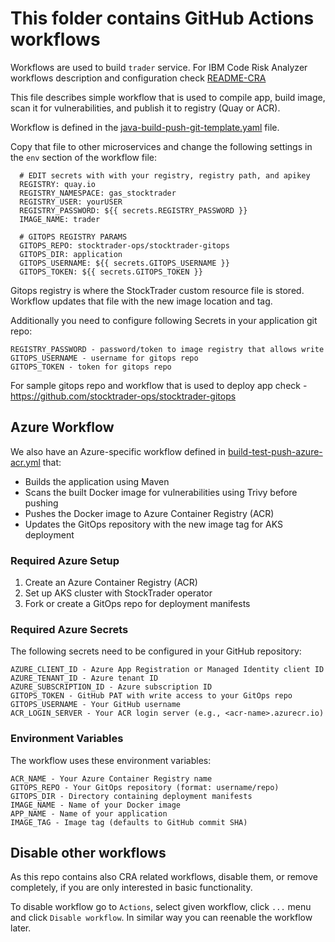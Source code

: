 # This folder contains GitHub Actions workflows

Workflows are used to build `trader` service.
For IBM Code Risk Analyzer workflows description and configuration check [README-CRA](README-CRA.md)

This file describes simple workflow that is used to compile app, build image, scan it for vulnerabilities, and publish it to registry (Quay or ACR).

Workflow is defined in the [java-build-push-git-template.yaml](java-build-push-git-template.yaml) file.

Copy that file to other microservices and change the following settings in the `env` section of the workflow file: 
```
  # EDIT secrets with with your registry, registry path, and apikey
  REGISTRY: quay.io
  REGISTRY_NAMESPACE: gas_stocktrader
  REGISTRY_USER: yourUSER
  REGISTRY_PASSWORD: ${{ secrets.REGISTRY_PASSWORD }}
  IMAGE_NAME: trader

  # GITOPS REGISTRY PARAMS
  GITOPS_REPO: stocktrader-ops/stocktrader-gitops
  GITOPS_DIR: application
  GITOPS_USERNAME: ${{ secrets.GITOPS_USERNAME }}
  GITOPS_TOKEN: ${{ secrets.GITOPS_TOKEN }}
  ```

Gitops registry is where the StockTrader custom resource file is stored.
Workflow updates that file with the new image location and tag.

Additionally you need to configure following Secrets in your application git repo:

```
REGISTRY_PASSWORD - password/token to image registry that allows write
GITOPS_USERNAME - username for gitops repo
GITOPS_TOKEN - token for gitops repo
```

For sample gitops repo and workflow that is used to deploy app check - https://github.com/stocktrader-ops/stocktrader-gitops

## Azure Workflow
We also have an Azure-specific workflow defined in [build-test-push-azure-acr.yml](build-test-push-azure-acr.yml) that:
- Builds the application using Maven
- Scans the built Docker image for vulnerabilities using Trivy before pushing
- Pushes the Docker image to Azure Container Registry (ACR)
- Updates the GitOps repository with the new image tag for AKS deployment

### Required Azure Setup
1. Create an Azure Container Registry (ACR)
2. Set up AKS cluster with StockTrader operator
3. Fork or create a GitOps repo for deployment manifests

### Required Azure Secrets
The following secrets need to be configured in your GitHub repository:
```
AZURE_CLIENT_ID - Azure App Registration or Managed Identity client ID
AZURE_TENANT_ID - Azure tenant ID
AZURE_SUBSCRIPTION_ID - Azure subscription ID
GITOPS_TOKEN - GitHub PAT with write access to your GitOps repo
GITOPS_USERNAME - Your GitHub username
ACR_LOGIN_SERVER - Your ACR login server (e.g., <acr-name>.azurecr.io)
```

### Environment Variables
The workflow uses these environment variables:
```
ACR_NAME - Your Azure Container Registry name
GITOPS_REPO - Your GitOps repository (format: username/repo)
GITOPS_DIR - Directory containing deployment manifests
IMAGE_NAME - Name of your Docker image
APP_NAME - Name of your application
IMAGE_TAG - Image tag (defaults to GitHub commit SHA)
```

## Disable other workflows
As this repo contains also CRA related workflows, disable them, or remove completely, if you are only interested in basic functionality.

To disable workflow go to `Actions`, select given workflow, click `...` menu and click `Disable workflow`.
In similar way you can reenable the workflow later.
